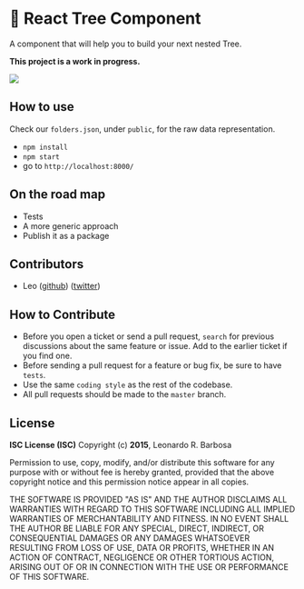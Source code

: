 # :evergreen_tree: React Tree Component

A component that will help you to build your next nested Tree.

**This project is a work in progress.**

![](http://leo.d.pr/1hEgM+)

## How to use

Check our `folders.json`, under `public`, for the raw data representation.

- `npm install`
- `npm start`
- go to `http://localhost:8000/`

## On the road map

- Tests
- A more generic approach
- Publish it as a package

## Contributors

- Leo ([github](https://github.com/leonardorb)) ([twitter](https://twitter.com/leonardorb))

## How to Contribute
- Before you open a ticket or send a pull request, `search` for previous discussions about the same feature or issue. Add to the earlier ticket if you find one.
- Before sending a pull request for a feature or bug fix, be sure to have `tests`.
- Use the same `coding style` as the rest of the codebase.
- All pull requests should be made to the `master` branch.

## License

**ISC License (ISC)**
Copyright (c) **2015**, Leonardo R. Barbosa

Permission to use, copy, modify, and/or distribute this software for any purpose with or without fee is hereby granted, provided that the above copyright notice and this permission notice appear in all copies.

THE SOFTWARE IS PROVIDED "AS IS" AND THE AUTHOR DISCLAIMS ALL WARRANTIES WITH REGARD TO THIS SOFTWARE INCLUDING ALL IMPLIED WARRANTIES OF MERCHANTABILITY AND FITNESS. IN NO EVENT SHALL THE AUTHOR BE LIABLE FOR ANY SPECIAL, DIRECT, INDIRECT, OR CONSEQUENTIAL DAMAGES OR ANY DAMAGES WHATSOEVER RESULTING FROM LOSS OF USE, DATA OR PROFITS, WHETHER IN AN ACTION OF CONTRACT, NEGLIGENCE OR OTHER TORTIOUS ACTION, ARISING OUT OF OR IN CONNECTION WITH THE USE OR PERFORMANCE OF THIS SOFTWARE.